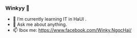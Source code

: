 ### Winkyy 👋

- 🌱 I’m currently learning IT in HaUI .
- 💬 Ask me about anything.
- 📫 Ibox me: https://www.facebook.com/Winky.NgocHai/
